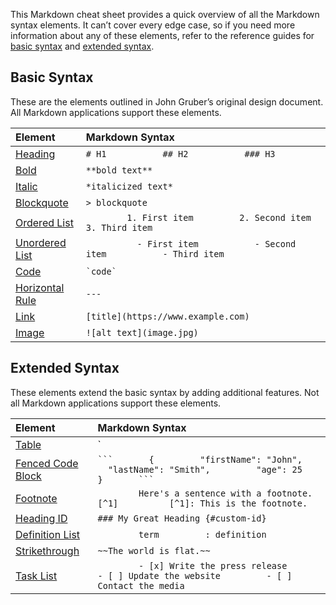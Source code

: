 This Markdown cheat sheet provides a quick overview of all the Markdown syntax elements. It can’t cover every edge case, so if you need more information about any of these elements, refer to the reference guides for [basic syntax](/basic-syntax) and [extended syntax](/extended-syntax).

Basic Syntax
------------

These are the elements outlined in John Gruber’s original design document. All Markdown applications support these elements.

|Element|Markdown Syntax|
|:------|:--------------|
|[Heading](/basic-syntax/#headings)|`# H1           ## H2           ### H3`|
|[Bold](/basic-syntax/#bold)|`**bold text**`|
|[Italic](/basic-syntax/#italic)|`*italicized text*`|
|[Blockquote](/basic-syntax/#blockquotes-1)|`> blockquote`|
|[Ordered List](/basic-syntax/#ordered-lists)|`         1. First item         2. Second item         3. Third item       `|
|[Unordered List](/basic-syntax/#unordered-lists)|`           - First item           - Second item           - Third item         `|
|[Code](/basic-syntax/#code)|`` `code` ``|
|[Horizontal Rule](/basic-syntax/#horizontal-rules)|`---`|
|[Link](/basic-syntax/#links)|`[title](https://www.example.com)`|
|[Image](/basic-syntax/#images-1)|`![alt text](image.jpg)`|

Extended Syntax
---------------

These elements extend the basic syntax by adding additional features. Not all Markdown applications support these elements.

|Element|Markdown Syntax|
|:------|:--------------|
|[Table](/extended-syntax/#tables)|`           | Syntax      | Description |           | ----------- | ----------- |           | Header      | Title       |           | Paragraph   | Text        |       `|
|[Fenced Code Block](/extended-syntax/#fenced-code-blocks)|```` ```       {         "firstName": "John",         "lastName": "Smith",         "age": 25       }       ```        ````|
|[Footnote](/extended-syntax/#footnotes)|`         Here's a sentence with a footnote. [^1]          [^1]: This is the footnote.       `|
|[Heading ID](/extended-syntax/#heading-ids)|`### My Great Heading {#custom-id}`|
|[Definition List](/extended-syntax/#definition-lists)|`         term         : definition       `|
|[Strikethrough](/extended-syntax/#strikethrough)|`~~The world is flat.~~`|
|[Task List](/extended-syntax/#task-lists)|`         - [x] Write the press release         - [ ] Update the website         - [ ] Contact the media       `|


